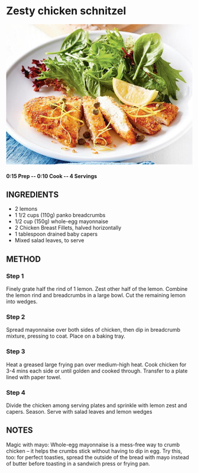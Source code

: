 # Zesty chicken schnitzel
![](https://raw.githubusercontent.com/fuzzwah/recipes/master/pics/Zesty_chicken_schnitzel.jpg)
#### 0:15 Prep -- 0:10 Cook -- 4 Servings
## INGREDIENTS
* 2 lemons
* 1 1/2 cups (110g) panko breadcrumbs
* 1/2 cup (150g) whole-egg mayonnaise
* 2 Chicken Breast Fillets, halved horizontally
* 1 tablespoon drained baby capers
* Mixed salad leaves, to serve
## METHOD
### Step 1
Finely grate half the rind of 1 lemon. Zest other half of the lemon. Combine the lemon rind and breadcrumbs in a large bowl. Cut the remaining lemon into wedges.
### Step 2
Spread mayonnaise over both sides of chicken, then dip in breadcrumb mixture, pressing to coat. Place on a baking tray.
### Step 3
Heat a greased large frying pan over medium-high heat. Cook chicken for 3-4 mins each side or until golden and cooked through. Transfer to a plate lined with paper towel.
### Step 4
Divide the chicken among serving plates and sprinkle with lemon zest and capers. Season. Serve with salad leaves and lemon wedges
## NOTES
Magic with mayo: Whole-egg mayonnaise is a mess-free way to crumb chicken – it helps the crumbs stick without having to dip in egg. Try this, too: for perfect toasties, spread the outside of the bread with mayo instead of butter before toasting in a sandwich press or frying pan.
